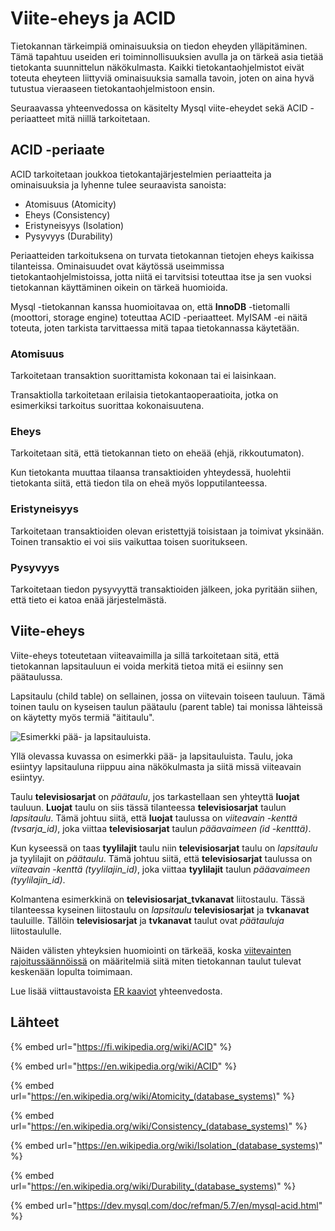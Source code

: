 # Viite-eheys ja ACID

Tietokannan tärkeimpiä ominaisuuksia on tiedon eheyden ylläpitäminen. Tämä tapahtuu useiden eri toiminnollisuuksien avulla ja on tärkeä asia tietää tietokanta suunnittelun näkökulmasta. Kaikki tietokantaohjelmistot eivät toteuta eheyteen liittyviä ominaisuuksia samalla tavoin, joten on aina hyvä tutustua vieraaseen tietokantaohjelmistoon ensin.

Seuraavassa yhteenvedossa on käsitelty Mysql viite-eheydet sekä ACID -periaatteet mitä niillä tarkoitetaan.

## ACID -periaate

ACID tarkoitetaan joukkoa tietokantajärjestelmien periaatteita ja ominaisuuksia ja lyhenne tulee seuraavista sanoista:

* Atomisuus (Atomicity)
* Eheys (Consistency)
* Eristyneisyys (Isolation)
* Pysyvyys (Durability)

Periaatteiden tarkoituksena on turvata tietokannan tietojen eheys kaikissa tilanteissa. Ominaisuudet ovat käytössä useimmissa tietokantaohjelmistoissa, jotta niitä ei tarvitsisi toteuttaa itse ja sen vuoksi tietokannan käyttäminen oikein on tärkeä huomioida.

Mysql -tietokannan kanssa huomioitavaa on, että **InnoDB** -tietomalli (moottori, storage engine) toteuttaa ACID -periaatteet. MyISAM -ei näitä toteuta, joten tarkista tarvittaessa mitä tapaa tietokannassa käytetään.

### Atomisuus

Tarkoitetaan transaktion suorittamista kokonaan tai ei laisinkaan.

Transaktiolla tarkoitetaan erilaisia tietokantaoperaatioita, jotka on esimerkiksi tarkoitus suorittaa kokonaisuutena.

### Eheys

Tarkoitetaan sitä, että tietokannan tieto on eheää (ehjä, rikkoutumaton).

Kun tietokanta muuttaa tilaansa transaktioiden yhteydessä, huolehtii tietokanta siitä, että tiedon tila on eheä myös lopputilanteessa.

### Eristyneisyys

Tarkoitetaan transaktioiden olevan eristettyjä toisistaan ja toimivat yksinään. Toinen transaktio ei voi siis vaikuttaa toisen suoritukseen.

### Pysyvyys

Tarkoitetaan tiedon pysyvyyttä transaktioiden jälkeen, joka pyritään siihen, että tieto ei katoa enää järjestelmästä.

## Viite-eheys

Viite-eheys toteutetaan viiteavaimilla ja sillä tarkoitetaan sitä, että tietokannan lapsitauluun ei voida merkitä tietoa mitä ei esiinny sen päätaulussa.

Lapsitaulu (child table) on sellainen, jossa on viitevain toiseen tauluun. Tämä toinen taulu on kyseisen taulun päätaulu (parent table) tai monissa lähteissä on käytetty myös termiä "äititaulu".

![Esimerkki pää- ja lapsitauluista.](../.gitbook/assets/screenshot-2019-09-18-at-23.44.10.png)

Yllä olevassa kuvassa on esimerkki pää- ja lapsitauluista. Taulu, joka esiintyy lapsitauluna riippuu aina näkökulmasta ja siitä missä viiteavain esiintyy.

Taulu **televisiosarjat** on _päätaulu_, jos tarkastellaan sen yhteyttä **luojat** tauluun. **Luojat** taulu on siis tässä tilanteessa **televisiosarjat** taulun _lapsitaulu_. Tämä johtuu siitä, että **luojat** taulussa on _viiteavain -kenttä (tvsarja\_id)_, joka viittaa **televisiosarjat** taulun _pääavaimeen (id -kentttä)_.

Kun kyseessä on taas **tyylilajit** taulu niin **televisiosarjat** taulu on _lapsitaulu_ ja tyylilajit on _päätaulu_. Tämä johtuu siitä, että **televisiosarjat** taulussa on _viiteavain -kenttä (tyylilajin\_id)_, joka viittaa **tyylilajit** taulun _pääavaimeen (tyylilajin\_id)_.

Kolmantena esimerkkinä on **televisiosarjat\_tvkanavat** liitostaulu. Tässä tilanteessa kyseinen liitostaulu on _lapsitaulu_ **televisiosarjat** ja **tvkanavat** tauluille. Tällöin **televisiosarjat** ja **tvkanavat** taulut ovat _päätauluja_ liitostaululle.

Näiden välisten yhteyksien huomiointi on tärkeää, koska [viitevainten rajoitussäännöissä](paeae-ja-viiteavaimet.md#rajoitteet) on määritelmiä siitä miten tietokannan taulut tulevat keskenään lopulta toimimaan.

Lue lisää viittaustavoista [ER kaaviot](er-kaaviot.md) yhteenvedosta.

## Lähteet

{% embed url="https://fi.wikipedia.org/wiki/ACID" %}

{% embed url="https://en.wikipedia.org/wiki/ACID" %}

{% embed url="https://en.wikipedia.org/wiki/Atomicity_(database_systems)" %}

{% embed url="https://en.wikipedia.org/wiki/Consistency_(database_systems)" %}

{% embed url="https://en.wikipedia.org/wiki/Isolation_(database_systems)" %}

{% embed url="https://en.wikipedia.org/wiki/Durability_(database_systems)" %}

{% embed url="https://dev.mysql.com/doc/refman/5.7/en/mysql-acid.html" %}

